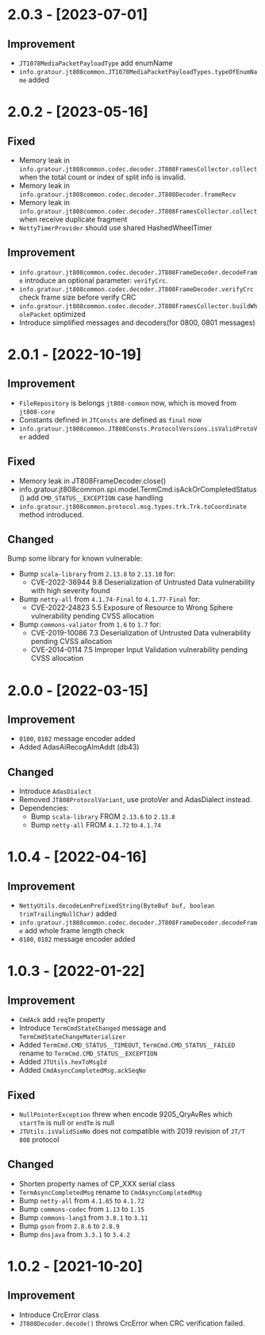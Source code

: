 # 2.0.3 - [2023-07-01]
## Improvement
- `JT1078MediaPacketPayloadType` add enumName
- `info.gratour.jt808common.JT1078MediaPacketPayloadTypes.typeOfEnumName` added

# 2.0.2 - [2023-05-16]
## Fixed
- Memory leak in `info.gratour.jt808common.codec.decoder.JT808FramesCollector.collect` when the total count or index of
split info is invalid.
- Memory leak in `info.gratour.jt808common.codec.decoder.JT808Decoder.frameRecv`
- Memory leak in `info.gratour.jt808common.codec.decoder.JT808FramesCollector.collect` when receive duplicate fragment
- `NettyTimerProvider` should use shared HashedWheelTimer

## Improvement
- `info.gratour.jt808common.codec.decoder.JT808FrameDecoder.decodeFrame` introduce an optional parameter: `verifyCrc`.
- `info.gratour.jt808common.codec.decoder.JT808FrameDecoder.verifyCrc` check frame size before verify CRC
- `info.gratour.jt808common.codec.decoder.JT808FramesCollector.buildWholePacket` optimized
- Introduce simplified messages and decoders(for 0800, 0801 messages)

# 2.0.1 - [2022-10-19]
## Improvement
- `FileRepository` is belongs `jt808-common` now, which is moved from `jt808-core`
- Constants defined in `JTConsts` are defined as `final` now
- `info.gratour.jt808common.JT808Consts.ProtocolVersions.isValidProtoVer` added

## Fixed
- Memory leak in JT808FrameDecoder.close()
- info.gratour.jt808common.spi.model.TermCmd.isAckOrCompletedStatus() add `CMD_STATUS__EXCEPTION` case handling
- `info.gratour.jt808common.protocol.msg.types.trk.Trk.toCoordinate` method introduced.

## Changed
Bump some library for known vulnerable:
- Bump `scala-library` from `2.13.8` to `2.13.10` for: 
  - CVE-2022-36944 9.8 Deserialization of Untrusted Data vulnerability with high severity found
- Bump `netty-all` from `4.1.74-Final` to `4.1.77-Final` for:
  - CVE-2022-24823 5.5 Exposure of Resource to Wrong Sphere vulnerability pending CVSS allocation
- Bump `commons-valiator` from `1.6` to `1.7` for:
  - CVE-2019-10086 7.3 Deserialization of Untrusted Data vulnerability pending CVSS allocation
  - CVE-2014-0114 7.5 Improper Input Validation vulnerability pending CVSS allocation


# 2.0.0 - [2022-03-15]
## Improvement
- `0100`, `0102` message encoder added
- Added AdasAiRecogAlmAddt (db43)


## Changed
- Introduce `AdasDialect`
- Removed `JT808ProtocolVariant`, use protoVer and AdasDialect instead.
- Dependencies:
  - Bump `scala-library` FROM `2.13.6` to `2.13.8`
  - Bump `netty-all` FROM `4.1.72` to `4.1.74`

# 1.0.4 - [2022-04-16]
## Improvement
- `NettyUtils.decodeLenPrefixedString(ByteBuf buf, boolean trimTrailingNullChar)` added
- `info.gratour.jt808common.codec.decoder.JT808FrameDecoder.decodeFrame` add whole frame length check
- `0100`, `0102` message encoder added  

# 1.0.3 - [2022-01-22]
## Improvement
- `CmdAck` add `reqTm` property
- Introduce `TermCmdStateChanged` message and `TermCmdStateChangeMaterializer`
- Added `TermCmd.CMD_STATUS__TIMEOUT`, `TermCmd.CMD_STATUS__FAILED` rename to `TermCmd.CMD_STATUS__EXCEPTION`
- Added `JTUtils.hexToMsgId`
- Added `CmdAsyncCompletedMsg.ackSeqNo`

## Fixed
- `NullPointerException` threw when encode 9205_QryAvRes which `startTm` is null or `endTm` is null
- `JTUtils.isValidSimNo` does not compatible with 2019 revision of `JT/T 808` protocol

## Changed
- Shorten property names of CP_XXX serial class
- `TermAsyncCompletedMsg` rename to `CmdAsyncCompletedMsg`
- Bump `netty-all` from `4.1.65` to `4.1.72`
- Bump `commons-codec` from `1.13` to `1.15`
- Bump `commons-lang3` from `3.8.1` to `3.11`
- Bump `gson` from `2.8.6` to `2.8.9`
- Bump `dnsjava` from `3.3.1` to `3.4.2`

# 1.0.2 - [2021-10-20]
## Improvement
- Introduce CrcError class
- `JT808Decoder.decode()` throws CrcError when CRC verification failed.
